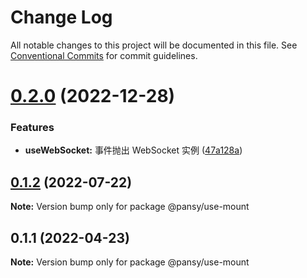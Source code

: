 # Change Log

All notable changes to this project will be documented in this file.
See [Conventional Commits](https://conventionalcommits.org) for commit guidelines.

# [0.2.0](https://github.com/pansyjs/react-hooks/compare/@pansy/use-mount@0.1.2...@pansy/use-mount@0.2.0) (2022-12-28)


### Features

* **useWebSocket:** 事件抛出 WebSocket 实例 ([47a128a](https://github.com/pansyjs/react-hooks/commit/47a128af648a5addfbaa53d10669eea38e3353d7))





## [0.1.2](https://github.com/pansyjs/react-hooks/compare/@pansy/use-mount@0.1.1...@pansy/use-mount@0.1.2) (2022-07-22)

**Note:** Version bump only for package @pansy/use-mount





## 0.1.1 (2022-04-23)

**Note:** Version bump only for package @pansy/use-mount
